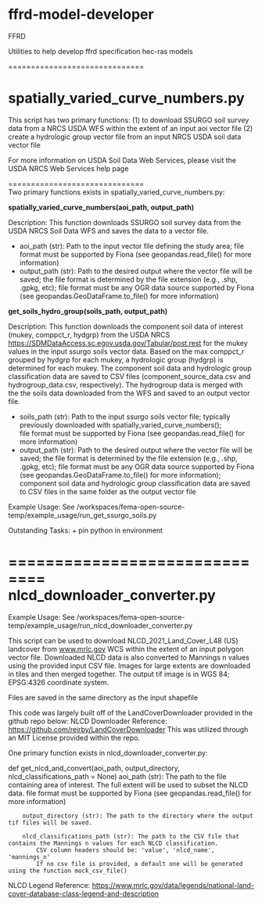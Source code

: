 ffrd-model-developer
==============================

FFRD

Utilities to help develop ffrd specification hec-ras models

==============================

spatially_varied_curve_numbers.py
==============================
This script has two primary functions:
(1) to download SSURGO soil survey data from a NRCS USDA WFS within the extent of an input aoi vector file
(2) create a hydrologic group vector file from an input NRCS USDA soil data vector file

For more information on USDA Soil Data Web Services, please visit the USDA NRCS Web Services help page

==============================  
Two primary functions exists in spatially_varied_curve_numbers.py: 

**spatially_varied_curve_numbers(aoi_path, output_path)**  

Description: This function downloads SSURGO soil survey data from the USDA NRCS Soil Data WFS and saves the data to a vector file.  

- aoi_path (str):     Path to the input vector file defining the study area; file format must be supported by Fiona (see geopandas.read_file() for more information)  
- output_path (str):  Path to the desired output where the vector file will be saved; the file format is determined by the file extension (e.g., .shp, .gpkg, etc); file format must be any OGR data source supported by Fiona  (see geopandas.GeoDataFrame.to_file() for more information)
        


**get_soils_hydro_group(soils_path, output_path)** 

Description:        This function downloads the component soil data of interest (mukey, comppct_r, hydgrp) from the USDA NRCS 
                            https://SDMDataAccess.sc.egov.usda.gov/Tabular/post.rest for the mukey values in the input ssurgo soils vector data. 
                            Based on the max comppct_r grouped by hydgrp for each mukey, a hydrologic group (hydgrp) is determined for each mukey.
                            The component soil data and hydrologic group classification data are saved to CSV files
                            (component_source_data.csv and hydrogroup_data.csv, respectively). The hydrogroup data is merged with the the soils data
                            downloaded from the WFS and saved to an output vector file. 
                            
- soils_path (str):   Path to the input ssurgo soils vector file;   typically previously downloaded with spatially_varied_curve_numbers();  
file format must be supported by Fiona (see geopandas.read_file() for more information)
- output_path (str):  Path to the desired output where the vector file will be saved; the file format is determined by the file extension (e.g., .shp, .gpkg, etc); file format must be any OGR data source supported by Fiona  (see geopandas.GeoDataFrame.to_file() for more information); component soil data and hydrologic group classification data are saved to CSV files in the same folder as the output vector file
 

Example Usage: See /workspaces/fema-open-source-temp/example_usage/run_get_ssurgo_soils.py

Outstanding Tasks:
    + pin python in environment


==============================
nlcd_downloader_converter.py
==============================
Example Usage: See /workspaces/fema-open-source-temp/example_usage/run_nlcd_downloader_converter.py

This script can be used to  download NLCD_2021_Land_Cover_L48 (US) landcover from www.mrlc.gov WCS within the extent of an 
input polygon vector file. Downloaded NLCD data is also converted to Mannings n values using the provided input CSV file.
Images for large extents are downloaded in tiles and then merged together. The output tif image is in WGS 84; EPSG:4326 
coordinate system.

Files are saved in the same directory as the input shapefile

This code was largely built off of the LandCoverDownloader provided in the github repo below:
NLCD Downloader Reference: https://github.com/reirby/LandCoverDownloader
This was utilized through an MIT License provided within the repo.

One primary function exists in nlcd_downloader_converter.py: 

def get_nlcd_and_convert(aoi_path, output_directory, nlcd_classifications_path = None)
        aoi_path (str): The path to the file containing area of interest. The full extent will be used to subset the NLCD data.
        file format must be supported by Fiona (see geopandas.read_file() for more information)

        output_directory (str): The path to the directory where the output tif files will be saved.
        
        nlcd_classifications_path (str): The path to the CSV file that contains the Mannings n values for each NLCD classification.
            CSV column headers should be: 'value', 'nlcd_name', 'mannings_n'
            If no csv file is provided, a default one will be generated using the function mock_csv_file()


NLCD Legend Reference: https://www.mrlc.gov/data/legends/national-land-cover-database-class-legend-and-description


